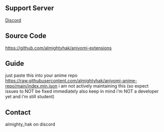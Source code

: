 ## Support Server

[Discord](https://discord.gg/vut4mmXQzU)

## Source Code

https://github.com/almightyhak/aniyomi-extensions

## Guide

just paste this into your anime repo https://raw.githubusercontent.com/almightyhak/aniyomi-anime-repo/main/index.min.json i am not actively maintaining this (so expect issues to NOT be fixed immediately also keep in mind i'm NOT a developer yet and i'm still student)

## Contact

almighty_hak on discord
